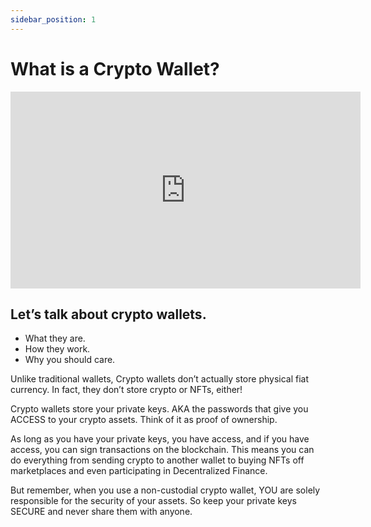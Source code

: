 ```yaml
---
sidebar_position: 1
---
```

# What is a Crypto Wallet?

<iframe width="560" height="315" src="https://www.youtube.com/embed/TmXdIPGDdYk" title="YouTube video player" frameborder="0" allow="accelerometer; autoplay; clipboard-write; encrypted-media; gyroscope; picture-in-picture; web-share" allowfullscreen></iframe>

## Let’s talk about crypto wallets. 

- What they are.
- How they work. 
- Why you should care.  

Unlike traditional wallets, Crypto wallets don’t actually store physical fiat currency. In fact, they don’t store crypto or NFTs, either! 

Crypto wallets store your private keys.  AKA the passwords that give you ACCESS to your crypto assets. Think of it as proof of ownership.

As long as you have your private keys, you have access, and if you have access, you can sign transactions on the blockchain. This means you can do everything from sending crypto to another wallet to buying NFTs off marketplaces and even participating in Decentralized Finance.

But remember, when you use a non-custodial crypto wallet, YOU are solely responsible for the security of your assets. So keep your private keys SECURE and never share them with anyone.